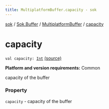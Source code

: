 ```yaml
---
title: MultiplatformBuffer.capacity - sok
---
```


[sok](../../index.html) / [Sok.Buffer](../index.html) / [MultiplatformBuffer](index.html) / [capacity](./capacity.html)

# capacity

`val capacity: `[`Int`](https://kotlinlang.org/api/latest/jvm/stdlib/kotlin/-int/index.html) [(source)](https://github.com/SeekDaSky/Sok/tree/master/common/sok-common/src/Sok/Buffer/MultiplatformBuffer.kt#L20)

**Platform and version requirements:** Common

capacity of the buffer

### Property

`capacity` - capacity of the buffer